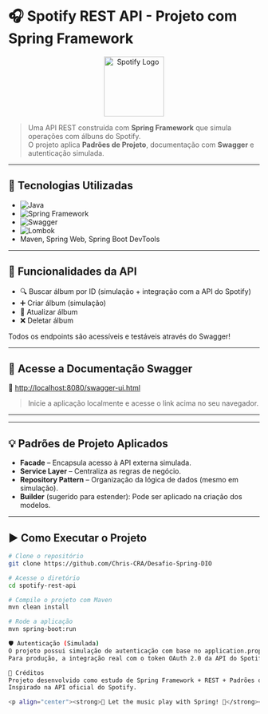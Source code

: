 # 🎧 Spotify REST API - Projeto com Spring Framework

<p align="center">
  <img src="https://upload.wikimedia.org/wikipedia/commons/1/19/Spotify_logo_without_text.svg" height="120" alt="Spotify Logo"/>
</p>

> Uma API REST construída com **Spring Framework** que simula operações com álbuns do Spotify.  
> O projeto aplica **Padrões de Projeto**, documentação com **Swagger** e autenticação simulada.

---

## 📌 Tecnologias Utilizadas

- ![Java](https://img.shields.io/badge/Java-ED8B00?style=for-the-badge&logo=java&logoColor=white)
- ![Spring Framework](https://img.shields.io/badge/Spring-6DB33F?style=for-the-badge&logo=spring&logoColor=white)
- ![Swagger](https://img.shields.io/badge/Swagger-85EA2D?style=for-the-badge&logo=swagger&logoColor=black)
- ![Lombok](https://img.shields.io/badge/Lombok-red?style=for-the-badge&logo=java&logoColor=white)
- Maven, Spring Web, Spring Boot DevTools

---

## 🎯 Funcionalidades da API

- 🔍 Buscar álbum por ID (simulação + integração com a API do Spotify)
- ➕ Criar álbum (simulação)
- 🔄 Atualizar álbum
- ❌ Deletar álbum

Todos os endpoints são acessíveis e testáveis através do Swagger!

---

## 🔗 Acesse a Documentação Swagger

📎 [http://localhost:8080/swagger-ui.html](http://localhost:8080/swagger-ui.html)

> Inicie a aplicação localmente e acesse o link acima no seu navegador.

---


---

## 💡 Padrões de Projeto Aplicados

- **Facade** – Encapsula acesso à API externa simulada.
- **Service Layer** – Centraliza as regras de negócio.
- **Repository Pattern** – Organização da lógica de dados (mesmo em simulação).
- **Builder** (sugerido para estender): Pode ser aplicado na criação dos modelos.

---

## ▶️ Como Executar o Projeto

```bash
# Clone o repositório
git clone https://github.com/Chris-CRA/Desafio-Spring-DIO

# Acesse o diretório
cd spotify-rest-api

# Compile o projeto com Maven
mvn clean install

# Rode a aplicação
mvn spring-boot:run

🛡️ Autenticação (Simulada)
O projeto possui simulação de autenticação com base no application.properties.
Para produção, a integração real com o token OAuth 2.0 da API do Spotify pode ser implementada.

📣 Créditos
Projeto desenvolvido como estudo de Spring Framework + REST + Padrões de Projeto.
Inspirado na API oficial do Spotify.

<p align="center"><strong>💚 Let the music play with Spring! 💚</strong></p>
